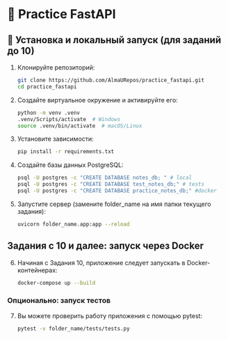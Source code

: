 # 📝 Practice FastAPI
## 🚀 Установка и локальный запуск (для заданий до 10)

1. Клонируйте репозиторий:

   ```bash
   git clone https://github.com/AlmaURepos/practice_fastapi.git
   cd practice_fastapi

2. Создайте виртуальное окружение и активируйте его:

    ```bash
    python -m venv .venv
    .venv/Scripts/activate  # Windows
    source .venv/bin/activate  # macOS/Linux

3. Установите зависимости:

    ```bash
    pip install -r requirements.txt


4. Создайте базы данных PostgreSQL:

    ```bash
    psql -U postgres -c "CREATE DATABASE notes_db; " # local
    psql -U postgres -c "CREATE DATABASE test_notes_db;" # tests
    psql -U postgres -c "CREATE DATABASE practice_notes_db;" #docker

5. Запустите сервер (замените folder_name на имя папки текущего задания):

    ```bash
    uvicorn folder_name.app:app --reload

## Задания с 10 и далее: запуск через Docker

6. Начиная с Задания 10, приложение следует запускать в Docker-контейнерах:

    ```bash
    docker-compose up --build


### Опционально: запуск тестов

7. Вы можете проверить работу приложения с помощью pytest:

    ```bash
    pytest -v folder_name/tests/tests.py





